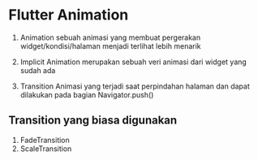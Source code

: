 # Flutter Animation

1. Animation
sebuah animasi yang membuat pergerakan widget/kondisi/halaman menjadi terlihat lebih menarik 

2. Implicit Animation
merupakan sebuah veri animasi dari widget yang sudah ada 

3. Transition
Animasi yang terjadi saat perpindahan halaman dan dapat dilakukan pada bagian Navigator.push()

## Transition yang biasa digunakan
1. FadeTransition
2. ScaleTransition


	